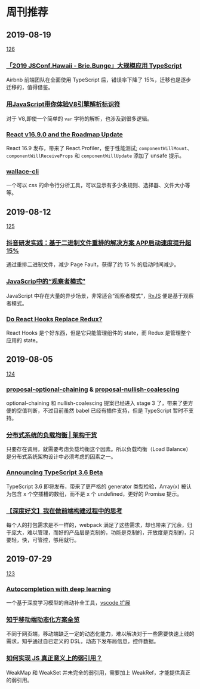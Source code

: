 # 周刊推荐

## 2019-08-19

[126](https://github.com/CtripFE/fe-weekly/issues/126)

### [「2019 JSConf.Hawaii - Brie.Bunge」大规模应用 TypeScript](https://zhuanlan.zhihu.com/p/78724003)

Airbnb 前端团队在全面使用 TypeScript 后，错误率下降了 15%，迁移也是逐步迁移的，值得借鉴。

### [用JavaScript带你体验V8引擎解析标识符](https://zhuanlan.zhihu.com/p/77332861)

对于 V8,即使一个简单的  `var` 字符的解析，也涉及到很多逻辑。

### [React v16.9.0 and the Roadmap Update](https://reactjs.org/blog/2019/08/08/react-v16.9.0.html)

React 16.9 发布，带来了 React.Profiler，便于性能测试; `componentWillMount`、`componentWillReceiveProps` 和 `componentWillUpdate` 添加了 unsafe 提示。

### [wallace-cli](https://github.com/bartveneman/wallace-cli)

一个可以 css 的命令行分析工具，可以显示有多少条规则、选择器、文件大小等等。

## 2019-08-12

[125](https://github.com/CtripFE/fe-weekly/issues/125)

### [抖音研发实践：基于二进制文件重排的解决方案 APP启动速度提升超15% ](https://mp.weixin.qq.com/s/Drmmx5JtjG3UtTFksL6Q8Q)

通过重排二进制文件，减少 Page Fault，获得了约 15 % 的启动时间减少。

### [JavaScrip中的“观察者模式”](https://zhuanlan.zhihu.com/p/76039838)

JavaScript 中存在大量的异步场景，非常适合“观察者模式”，[RxJS](https://cn.rx.js.org/) 便是基于观察者模式。

### [Do React Hooks Replace Redux?](https://medium.com/javascript-scene/do-react-hooks-replace-redux-210bab340672)

React Hooks 是个好东西，但是它只能管理组件的 state，而 Redux 是管理整个应用的 state。

## 2019-08-05

[124](https://github.com/CtripFE/fe-weekly/issues/124)

### [proposal-optional-chaining](https://github.com/tc39/proposal-optional-chaining) & [proposal-nullish-coalescing](https://github.com/tc39/proposal-nullish-coalescing)

optional-chaining 和 nullish-coalescing 提案已经进入 stage 3 了，带来了更方便的空值判断，不过目前虽然 babel 已经有插件支持，但是 TypeScript 暂时不支持。

### [分布式系统的负载均衡 | 架构干货](https://zhuanlan.zhihu.com/p/74497845)

只要存在调用，就需要考虑负载均衡这个因素。所以负载均衡（Load Balance）是分布式系统架构设计中必须考虑的因素之一。

### [Announcing TypeScript 3.6 Beta](https://devblogs.microsoft.com/typescript/announcing-typescript-3-6-beta/)

TypeScript 3.6 即将发布，带来了更严格的 generator 类型检验，Array(x) 被认为包含 x 个空插槽的数组，而不是 x 个 undefined，更好的 Promise 提示。

### [【深度好文】我在做前端构建过程中的思考](https://zhuanlan.zhihu.com/p/74381415)

每个人的打包需求是不一样的，webpack 满足了这些需求，却也带来了冗余，归于庞大，难以管理，而好的产品层是克制的，功能是克制的，开放度是克制的，只要轻，快，可管控，够用就行。

## 2019-07-29

[123](https://github.com/CtripFE/fe-weekly/issues/123)

### [Autocompletion with deep learning](https://tabnine.com/blog/deep)

一个基于深度学习模型的自动补全工具，[vscode 扩展](https://marketplace.visualstudio.com/items?itemName=TabNine.tabnine-vscode)

### [知乎移动端动态化方案全览](https://www.infoq.cn/article/RRvP-Kli8AwEx6TuB1aG)

不同于网页端，移动端缺乏一定的动态化能力，难以解决对于一些需要快速上线的需求，知乎通过自已定义的 DSL，动态下发布局信息，控件数据。

### [如何实现 JS 真正意义上的弱引用？](https://www.infoq.cn/article/lKsmb2tlGH1EHG0*bbYg)

WeakMap 和 WeakSet 并未完全的弱引用，需要加上 WeakRef，才能提供真正的弱引用。
